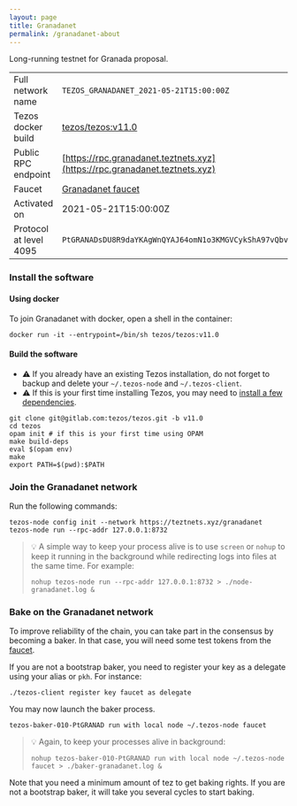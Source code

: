 ```yaml
---
layout: page
title: Granadanet
permalink: /granadanet-about
---
```


Long-running testnet for Granada proposal.

| | |
|-------|---------------------|
| Full network name | `TEZOS_GRANADANET_2021-05-21T15:00:00Z` |
| Tezos docker build | [tezos/tezos:v11.0](https://hub.docker.com/r/tezos/tezos/tags?page=1&ordering=last_updated&name=v11.0) |
| Public RPC endpoint | [https://rpc.granadanet.teztnets.xyz](https://rpc.granadanet.teztnets.xyz) |
| Faucet | [Granadanet faucet](https://faucet.tzalpha.net) |
| Activated on | 2021-05-21T15:00:00Z |
| Protocol at level 4095 |  `PtGRANADsDU8R9daYKAgWnQYAJ64omN1o3KMGVCykShA97vQbvV` |




### Install the software

#### Using docker

To join Granadanet with docker, open a shell in the container:

```
docker run -it --entrypoint=/bin/sh tezos/tezos:v11.0
```

#### Build the software


- ⚠️  If you already have an existing Tezos installation, do not forget to backup and delete your `~/.tezos-node` and `~/.tezos-client`.
- ⚠️  If this is your first time installing Tezos, you may need to [install a few dependencies](https://tezos.gitlab.io/introduction/howtoget.html#setting-up-the-development-environment-from-scratch).

```
git clone git@gitlab.com:tezos/tezos.git -b v11.0
cd tezos
opam init # if this is your first time using OPAM
make build-deps
eval $(opam env)
make
export PATH=$(pwd):$PATH
```

### Join the Granadanet network

Run the following commands:

```
tezos-node config init --network https://teztnets.xyz/granadanet
tezos-node run --rpc-addr 127.0.0.1:8732
```

> 💡 A simple way to keep your process alive is to use `screen` or `nohup` to keep it running in the background while redirecting logs into files at the same time. For example:
>
> ```bash=13
> nohup tezos-node run --rpc-addr 127.0.0.1:8732 > ./node-granadanet.log &
> ```


### Bake on the Granadanet network

To improve reliability of the chain, you can take part in the consensus by becoming a baker. In that case, you will need some test tokens from the [faucet](https://faucet.tzalpha.net).

If you are not a bootstrap baker, you need to register your key as a delegate using your alias or `pkh`. For instance:
```bash=2
./tezos-client register key faucet as delegate
```

You may now launch the baker process.
```bash=3
tezos-baker-010-PtGRANAD run with local node ~/.tezos-node faucet
```

> 💡 Again, to keep your processes alive in background:
>
> ```bash=4
> nohup tezos-baker-010-PtGRANAD run with local node ~/.tezos-node faucet > ./baker-granadanet.log &
> ```

Note that you need a minimum amount of tez to get baking rights. If you are not a bootstrap baker, it will take you several cycles to start baking.


